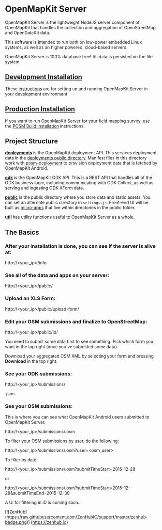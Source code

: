 # OpenMapKit Server

OpenMapKit Server is the lightweight NodeJS server component of OpenMapKit that
handles the collection and aggregation of OpenStreetMap and OpenDataKit data.

This software is intended to run both on low-power embedded Linux systems,
as well as on higher powered, cloud-based servers.

OpenMapKit Server is 100% database free! All data is persisted on the file system.

## [Development Installation](tree/master/docs/development-installation.md)

These [instructions](tree/master/docs/development-installation.md) are for setting up 
and running OpenMapKit Server in your development environment.

## [Production Installation](tree/master/docs/posm-build-installation.md)

If you want to run OpenMapKit Server for your field mapping survey, use the 
[POSM Build Installation](tree/master/docs/posm-build-installation.md) instructions.


## Project Structure

[__deployments__](tree/master/deployments) is the OpenMapKit 
deployment API. This services deployment data in the 
[deployments public directory](tree/master/public/deployments).
Manifest files in this directory work with [posm-deployment](https://github.com/AmericanRedCross/posm-deployment)
to provision deployment data that is fetched by OpenMapKit Android.

[__odk__](tree/master/odk) is the OpenMapKit ODK API. 
This is a REST API that handles all of the ODK business logic, including communicating with ODK Collect,
as well as serving and ingesting ODK XForm data.

[__public__](tree/master/public) is the public directory where 
you store data and static assets. You can set an alternate public directory in `settings.js`. Front-end UI will be built as [micro-apps](https://github.com/AmericanRedCross/OpenMapKitServer/tree/master/public/export-osm) that live within directories in the public folder.

[__util__](tree/master/util) has utility functions 
useful to OpenMapKit Server as a whole.


## The Basics

### After your installation is done, you can see if the server is alive at:

http://<your_ip>/info

### See all of the data and apps on your server:

http://<your_ip>/public/

### Upload an XLS Form:

http://<your_ip>/public/upload-form/

### Edit your OSM submissions and finalize to OpenStreetMap:

http://<your_ip>/public/id/

You need to submit some data first to see something. Pick which form you 
want in the top right (once you've submitted some data).

Download your aggregated OSM XML by selecting your form and pressing 
__Download__ in the top right.

### See your ODK submissions:

http://<your_ip>/submissions/<form>.json

### See your OSM submissions:

This is where you can see what OpenMapKit Android users submitted to 
OpenMapKit Server.

http://<your_ip>/submissions/<form>.osm

To filter your OSM submissions by user, do the following:

http://<your_ip>/submissions/<form>.osm?user=<osm_user>

To filter by date:

http://<your_ip>/submissions/<form>.osm?submitTimeStart=2015-12-28

or

http://<your_ip>/submissions/<form>.osm?submitTimeStart=2015-12-28&submitTimeEnd=2015-12-30

A UI for filtering in iD is coming soon...


[![ZenHub] (https://raw.githubusercontent.com/ZenHubIO/support/master/zenhub-badge.png)] (https://zenhub.io)

